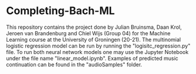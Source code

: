 # Completing-Bach-ML

This repository contains the project done by Julian Bruinsma, Daan Krol, Jeroen van Brandenburg and Chiel Wijs (Group 04) for the Machine Learning course at the University of Groningen (20-21). The multinomial logistic regression model can be run by running the "logisitc_regression.py" file. To run both neural network models one may use the Jupyter Notebook under the file name "linear_model.ipynb". Examples of predicted music continuation can be found in the "audioSamples" folder.
